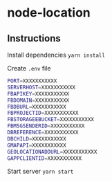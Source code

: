 # node-location

## Instructions

Install dependencies
`yarn install`

Create `.env` file

```bash
PORT=XXXXXXXXXXX
SERVERHOST=XXXXXXXXXXX
FBAPIKEY=XXXXXXXXXXX
FBDOMAIN=XXXXXXXXXXX
FBDBURL=XXXXXXXXXXX
FBPROJECTID=XXXXXXXXXXX
FBSTORAGEEBUCKET=XXXXXXXXXXX
FBMSGSENDERID=XXXXXXXXXXX
DBREFERENCE=XXXXXXXXXXX
DBCHILD=XXXXXXXXXXX
GMAPAPI=XXXXXXXXXXX
GEOLOCATIONADDURL=XXXXXXXXXXX
GAPPCLIENTID=XXXXXXXXXXX
```

Start server
`yarn start`

